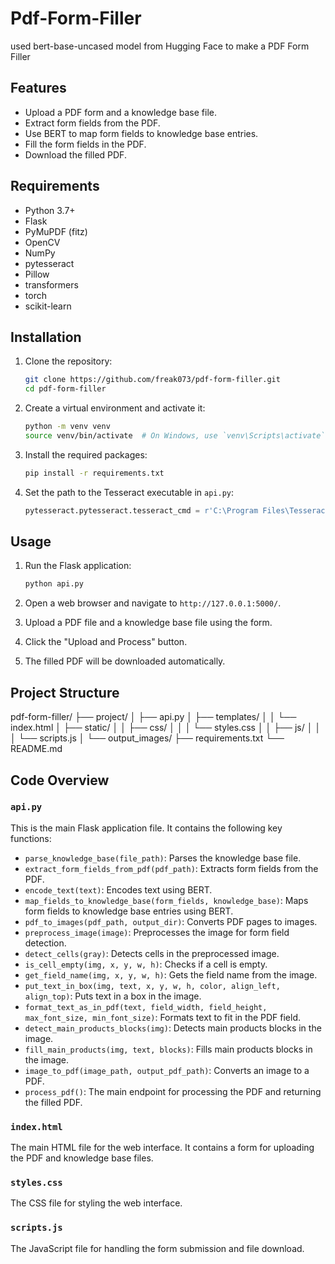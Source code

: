 # Pdf-Form-Filler
used bert-base-uncased model from Hugging Face to make a PDF Form Filler
## Features

- Upload a PDF form and a knowledge base file.
- Extract form fields from the PDF.
- Use BERT to map form fields to knowledge base entries.
- Fill the form fields in the PDF.
- Download the filled PDF.

## Requirements

- Python 3.7+
- Flask
- PyMuPDF (fitz)
- OpenCV
- NumPy
- pytesseract
- Pillow
- transformers
- torch
- scikit-learn

## Installation

1. Clone the repository:

   ```bash
   git clone https://github.com/freak073/pdf-form-filler.git
   cd pdf-form-filler
   ```

2. Create a virtual environment and activate it:

   ```bash
   python -m venv venv
   source venv/bin/activate  # On Windows, use `venv\Scripts\activate`
   ```

3. Install the required packages:

   ```bash
   pip install -r requirements.txt
   ```

4. Set the path to the Tesseract executable in `api.py`:

   ```python
   pytesseract.pytesseract.tesseract_cmd = r'C:\Program Files\Tesseract-OCR\tesseract.exe'  # Adjust this path as needed
   ```

## Usage

1. Run the Flask application:

   ```bash
   python api.py
   ```

2. Open a web browser and navigate to `http://127.0.0.1:5000/`.

3. Upload a PDF file and a knowledge base file using the form.

4. Click the "Upload and Process" button.

5. The filled PDF will be downloaded automatically.

## Project Structure
pdf-form-filler/
├── project/
│ ├── api.py
│ ├── templates/
│ │ └── index.html
│ ├── static/
│ │ ├── css/
│ │ │ └── styles.css
│ │ ├── js/
│ │ │ └── scripts.js
│ └── output_images/
├── requirements.txt
└── README.md

## Code Overview

### `api.py`

This is the main Flask application file. It contains the following key functions:

- `parse_knowledge_base(file_path)`: Parses the knowledge base file.
- `extract_form_fields_from_pdf(pdf_path)`: Extracts form fields from the PDF.
- `encode_text(text)`: Encodes text using BERT.
- `map_fields_to_knowledge_base(form_fields, knowledge_base)`: Maps form fields to knowledge base entries using BERT.
- `pdf_to_images(pdf_path, output_dir)`: Converts PDF pages to images.
- `preprocess_image(image)`: Preprocesses the image for form field detection.
- `detect_cells(gray)`: Detects cells in the preprocessed image.
- `is_cell_empty(img, x, y, w, h)`: Checks if a cell is empty.
- `get_field_name(img, x, y, w, h)`: Gets the field name from the image.
- `put_text_in_box(img, text, x, y, w, h, color, align_left, align_top)`: Puts text in a box in the image.
- `format_text_as_in_pdf(text, field_width, field_height, max_font_size, min_font_size)`: Formats text to fit in the PDF field.
- `detect_main_products_blocks(img)`: Detects main products blocks in the image.
- `fill_main_products(img, text, blocks)`: Fills main products blocks in the image.
- `image_to_pdf(image_path, output_pdf_path)`: Converts an image to a PDF.
- `process_pdf()`: The main endpoint for processing the PDF and returning the filled PDF.

### `index.html`

The main HTML file for the web interface. It contains a form for uploading the PDF and knowledge base files.

### `styles.css`

The CSS file for styling the web interface.

### `scripts.js`

The JavaScript file for handling the form submission and file download.



